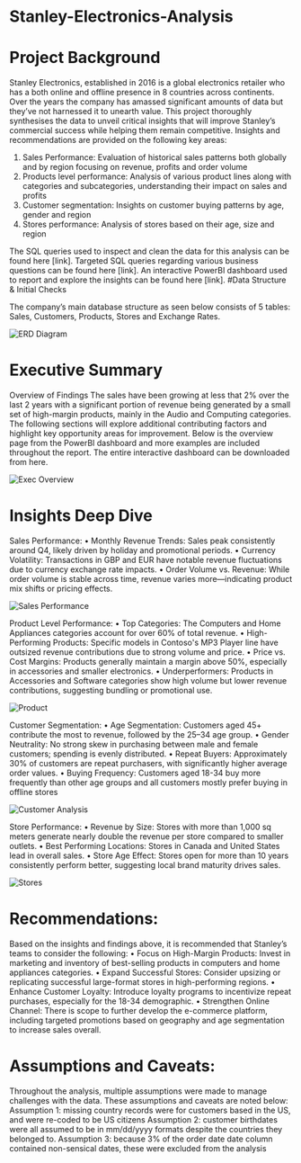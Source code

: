# Stanley-Electronics-Analysis

# Project Background
Stanley Electronics, established in 2016 is a global electronics retailer who has a both online and offline presence in 8 countries across continents.
Over the years the company has amassed significant amounts of data but they’ve not harnessed it to unearth value. This project thoroughly synthesises the data to unveil critical insights that will improve Stanley’s commercial success while helping them remain competitive.
Insights and recommendations are provided on the following key areas:
1.	Sales Performance: Evaluation of historical sales patterns both globally and by region focusing on revenue, profits and order volume
2.	Products level performance: Analysis of various product lines along with categories and subcategories, understanding their impact on sales and profits
3.	Customer segmentation: Insights on customer buying patterns by age, gender and region
4.	Stores performance: Analysis of stores based on their age, size and region 

The SQL queries used to inspect and clean the data for this analysis can be found here [link].
Targeted SQL queries regarding various business questions can be found here [link].
An interactive PowerBI dashboard used to report and explore the insights can be found here [link].
#Data Structure & Initial Checks

The company’s main database structure as seen below consists of 5 tables: Sales, Customers, Products, Stores and Exchange Rates.

![ERD Diagram](ERD.png)

# Executive Summary
Overview of Findings
The sales have been growing at less that 2% over the last 2 years with a significant portion of revenue being generated by a small set of high-margin products, mainly in the Audio and Computing categories. The following sections will explore additional contributing factors and highlight key opportunity areas for improvement.
Below is the overview page from the PowerBI dashboard and more examples are included throughout the report. The entire interactive dashboard can be downloaded from here.

![Exec Overview](<Executive Overview.png>)
 
# Insights Deep Dive
Sales Performance: 
•	Monthly Revenue Trends: Sales peak consistently around Q4, likely driven by holiday and promotional periods.
•	Currency Volatility: Transactions in GBP and EUR have notable revenue fluctuations due to currency exchange rate impacts.
•	Order Volume vs. Revenue: While order volume is stable across time, revenue varies more—indicating product mix shifts or pricing effects.

![ Sales Performance](<Sales Performance.png>)
 
Product Level Performance:
•	Top Categories: The Computers and Home Appliances categories account for over 60% of total revenue.
•	High-Performing Products: Specific models in Contoso's MP3 Player line have outsized revenue contributions due to strong volume and price.
•	Price vs. Cost Margins: Products generally maintain a margin above 50%, especially in accessories and smaller electronics.
•	Underperformers: Products in Accessories and Software categories show high volume but lower revenue contributions, suggesting bundling or promotional use.

![Product](<Products Analysis.png>)
 
Customer Segmentation:
•	Age Segmentation: Customers aged 45+ contribute the most to revenue, followed by the 25–34 age group.
•	Gender Neutrality: No strong skew in purchasing between male and female customers; spending is evenly distributed.
•	Repeat Buyers: Approximately 30% of customers are repeat purchasers, with significantly higher average order values.
•	Buying Frequency: Customers aged 18-34 buy more frequently than other age groups and all customers mostly prefer buying in offline stores

![Customer Analysis](<Customer Analysis.png>)
 
Store Performance:
•	Revenue by Size: Stores with more than 1,000 sq meters generate nearly double the revenue per store compared to smaller outlets.
•	Best Performing Locations: Stores in Canada and United States lead in overall sales.
•	Store Age Effect: Stores open for more than 10 years consistently perform better, suggesting local brand maturity drives sales.

![Stores](<Store Performance.png>)
 
# Recommendations:
Based on the insights and findings above, it is recommended that Stanley’s teams to consider the following:
•	Focus on High-Margin Products: Invest in marketing and inventory of best-selling products in computers and home appliances categories.
•	Expand Successful Stores: Consider upsizing or replicating successful large-format stores in high-performing regions.
•	Enhance Customer Loyalty: Introduce loyalty programs to incentivize repeat purchases, especially for the 18-34 demographic.
•	Strengthen Online Channel: There is scope to further develop the e-commerce platform, including targeted promotions based on geography and age segmentation to increase sales overall.

# Assumptions and Caveats:
Throughout the analysis, multiple assumptions were made to manage challenges with the data. These assumptions and caveats are noted below:
Assumption 1: missing country records were for customers based in the US, and were re-coded to be US citizens
Assumption 2: customer birthdates were all assumed to be in mm/dd/yyyy formats despite the countries they belonged to.
Assumption 3:  because 3% of the order date date column contained non-sensical dates, these were excluded from the analysis
